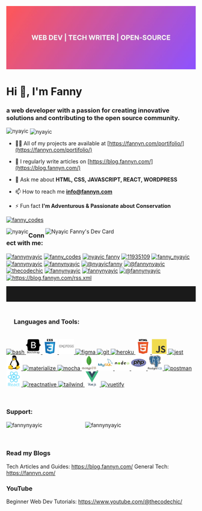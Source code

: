 ![MasterHead](https://github.com/Nyayic/Nyayic/blob/main/GITHUB-header.jpg)

<h1>Hi 👋, I'm Fanny</h1>
<h3>a web developer with a passion for creating innovative solutions and contributing to the open source community.</h3>

<p><img align="left" src="https://github-readme-stats.vercel.app/api/top-langs?username=nyayic&show_icons=true&locale=en&layout=compact" alt="nyayic" /></p>

<p>&nbsp;<img align="center" src="https://github-readme-stats.vercel.app/api?username=nyayic&show_icons=true&locale=en" alt="nyayic" /></p>



- 👨‍💻 All of my projects are available at [https://fannyn.com/portifolio/](https://fannyn.com/portifolio/)

- 📝 I regularly write articles on [https://blog.fannyn.com/](https://blog.fannyn.com/)

- 💬 Ask me about **HTML, CSS, JAVASCRIPT, REACT, WORDPRESS**

- 📫 How to reach me **info@fannyn.com**

- ⚡ Fun fact **I'm Adventurous & Passionate about Conservation**
<p align="left"> <a href="https://twitter.com/fanny_codes" target="blank"><img src="https://img.shields.io/twitter/follow/fanny_codes?logo=twitter&style=for-the-badge" alt="fanny_codes" /></a> </p>


<p><img align="left" src="https://github-readme-streak-stats.herokuapp.com/?user=nyayic&" alt="nyayic" /></p>
<a href="https://app.daily.dev/fannynyayic"><img align="right" src="https://api.daily.dev/devcards/4c621349a8e44b698875ac703c9f192c.png?r=s8w" width="400" alt="Nyayic Fanny's Dev Card"/></a>

<h3 align="left">Connect with me:</h3>
<p align="left">
<a href="https://dev.to/fannynyayic" target="blank"><img align="center" src="https://raw.githubusercontent.com/rahuldkjain/github-profile-readme-generator/master/src/images/icons/Social/devto.svg" alt="fannynyayic" height="30" width="40" /></a>
<a href="https://twitter.com/fanny_codes" target="blank"><img align="center" src="https://raw.githubusercontent.com/rahuldkjain/github-profile-readme-generator/master/src/images/icons/Social/twitter.svg" alt="fanny_codes" height="30" width="40" /></a>
<a href="https://linkedin.com/in/nyayic fanny" target="blank"><img align="center" src="https://raw.githubusercontent.com/rahuldkjain/github-profile-readme-generator/master/src/images/icons/Social/linked-in-alt.svg" alt="nyayic fanny" height="30" width="40" /></a>
<a href="https://stackoverflow.com/users/11935109" target="blank"><img align="center" src="https://raw.githubusercontent.com/rahuldkjain/github-profile-readme-generator/master/src/images/icons/Social/stack-overflow.svg" alt="11935109" height="30" width="40" /></a>
<a href="https://instagram.com/fanny_nyayic" target="blank"><img align="center" src="https://raw.githubusercontent.com/rahuldkjain/github-profile-readme-generator/master/src/images/icons/Social/instagram.svg" alt="fanny_nyayic" height="30" width="40" /></a>
<a href="https://dribbble.com/fannynyayic" target="blank"><img align="center" src="https://raw.githubusercontent.com/rahuldkjain/github-profile-readme-generator/master/src/images/icons/Social/dribbble.svg" alt="fannynyayic" height="30" width="40" /></a>
<a href="https://www.behance.net/fannynyayic" target="blank"><img align="center" src="https://raw.githubusercontent.com/rahuldkjain/github-profile-readme-generator/master/src/images/icons/Social/behance.svg" alt="fannynyayic" height="30" width="40" /></a>
<a href="https://hashnode.com/@nyayicfanny" target="blank"><img align="center" src="https://raw.githubusercontent.com/rahuldkjain/github-profile-readme-generator/master/src/images/icons/Social/hashnode.svg" alt="@nyayicfanny" height="30" width="40" /></a>
<a href="https://medium.com/@fannynyayic" target="blank"><img align="center" src="https://raw.githubusercontent.com/rahuldkjain/github-profile-readme-generator/master/src/images/icons/Social/medium.svg" alt="@fannynyayic" height="30" width="40" /></a>
<a href="https://www.youtube.com/c/thecodechic" target="blank"><img align="center" src="https://raw.githubusercontent.com/rahuldkjain/github-profile-readme-generator/master/src/images/icons/Social/youtube.svg" alt="thecodechic" height="30" width="40" /></a>
<a href="https://www.hackerrank.com/fannynyayic" target="blank"><img align="center" src="https://raw.githubusercontent.com/rahuldkjain/github-profile-readme-generator/master/src/images/icons/Social/hackerrank.svg" alt="fannynyayic" height="30" width="40" /></a>
<a href="https://www.leetcode.com/fannynyayic" target="blank"><img align="center" src="https://raw.githubusercontent.com/rahuldkjain/github-profile-readme-generator/master/src/images/icons/Social/leet-code.svg" alt="fannynyayic" height="30" width="40" /></a>
<a href="https://www.hackerearth.com/@fannynyayic" target="blank"><img align="center" src="https://raw.githubusercontent.com/rahuldkjain/github-profile-readme-generator/master/src/images/icons/Social/hackerearth.svg" alt="@fannynyayic" height="30" width="40" /></a>
<a href="/https://blog.fannyn.com/rss.xml" target="blank"><img align="center" src="https://raw.githubusercontent.com/rahuldkjain/github-profile-readme-generator/master/src/images/icons/Social/rss.svg" alt="https://blog.fannyn.com/rss.xml" height="30" width="40" /></a>
</p>
<hr style="padding:20px" />

<h3 align="left" style="padding:20px">Languages and Tools:</h3>
<p align="left"> <a href="https://www.gnu.org/software/bash/" target="_blank" rel="noreferrer"> <img src="https://www.vectorlogo.zone/logos/gnu_bash/gnu_bash-icon.svg" alt="bash" width="40" height="40"/> </a> <a href="https://getbootstrap.com" target="_blank" rel="noreferrer"> <img src="https://raw.githubusercontent.com/devicons/devicon/master/icons/bootstrap/bootstrap-plain-wordmark.svg" alt="bootstrap" width="40" height="40"/> </a> <a href="https://www.w3schools.com/css/" target="_blank" rel="noreferrer"> <img src="https://raw.githubusercontent.com/devicons/devicon/master/icons/css3/css3-original-wordmark.svg" alt="css3" width="40" height="40"/> </a> <a href="https://expressjs.com" target="_blank" rel="noreferrer"> <img src="https://raw.githubusercontent.com/devicons/devicon/master/icons/express/express-original-wordmark.svg" alt="express" width="40" height="40"/> </a> <a href="https://www.figma.com/" target="_blank" rel="noreferrer"> <img src="https://www.vectorlogo.zone/logos/figma/figma-icon.svg" alt="figma" width="40" height="40"/> </a> <a href="https://git-scm.com/" target="_blank" rel="noreferrer"> <img src="https://www.vectorlogo.zone/logos/git-scm/git-scm-icon.svg" alt="git" width="40" height="40"/> </a> <a href="https://heroku.com" target="_blank" rel="noreferrer"> <img src="https://www.vectorlogo.zone/logos/heroku/heroku-icon.svg" alt="heroku" width="40" height="40"/> </a> <a href="https://www.w3.org/html/" target="_blank" rel="noreferrer"> <img src="https://raw.githubusercontent.com/devicons/devicon/master/icons/html5/html5-original-wordmark.svg" alt="html5" width="40" height="40"/> </a> <a href="https://developer.mozilla.org/en-US/docs/Web/JavaScript" target="_blank" rel="noreferrer"> <img src="https://raw.githubusercontent.com/devicons/devicon/master/icons/javascript/javascript-original.svg" alt="javascript" width="40" height="40"/> </a> <a href="https://jestjs.io" target="_blank" rel="noreferrer"> <img src="https://www.vectorlogo.zone/logos/jestjsio/jestjsio-icon.svg" alt="jest" width="40" height="40"/> </a> <a href="https://www.linux.org/" target="_blank" rel="noreferrer"> <img src="https://raw.githubusercontent.com/devicons/devicon/master/icons/linux/linux-original.svg" alt="linux" width="40" height="40"/> </a> <a href="https://materializecss.com/" target="_blank" rel="noreferrer"> <img src="https://raw.githubusercontent.com/prplx/svg-logos/5585531d45d294869c4eaab4d7cf2e9c167710a9/svg/materialize.svg" alt="materialize" width="40" height="40"/> </a> <a href="https://mochajs.org" target="_blank" rel="noreferrer"> <img src="https://www.vectorlogo.zone/logos/mochajs/mochajs-icon.svg" alt="mocha" width="40" height="40"/> </a> <a href="https://www.mongodb.com/" target="_blank" rel="noreferrer"> <img src="https://raw.githubusercontent.com/devicons/devicon/master/icons/mongodb/mongodb-original-wordmark.svg" alt="mongodb" width="40" height="40"/> </a> <a href="https://www.mysql.com/" target="_blank" rel="noreferrer"> <img src="https://raw.githubusercontent.com/devicons/devicon/master/icons/mysql/mysql-original-wordmark.svg" alt="mysql" width="40" height="40"/> </a> <a href="https://nodejs.org" target="_blank" rel="noreferrer"> <img src="https://raw.githubusercontent.com/devicons/devicon/master/icons/nodejs/nodejs-original-wordmark.svg" alt="nodejs" width="40" height="40"/> </a> <a href="https://www.php.net" target="_blank" rel="noreferrer"> <img src="https://raw.githubusercontent.com/devicons/devicon/master/icons/php/php-original.svg" alt="php" width="40" height="40"/> </a> <a href="https://www.postgresql.org" target="_blank" rel="noreferrer"> <img src="https://raw.githubusercontent.com/devicons/devicon/master/icons/postgresql/postgresql-original-wordmark.svg" alt="postgresql" width="40" height="40"/> </a> <a href="https://postman.com" target="_blank" rel="noreferrer"> <img src="https://www.vectorlogo.zone/logos/getpostman/getpostman-icon.svg" alt="postman" width="40" height="40"/> </a> <a href="https://reactjs.org/" target="_blank" rel="noreferrer"> <img src="https://raw.githubusercontent.com/devicons/devicon/master/icons/react/react-original-wordmark.svg" alt="react" width="40" height="40"/> </a> <a href="https://reactnative.dev/" target="_blank" rel="noreferrer"> <img src="https://reactnative.dev/img/header_logo.svg" alt="reactnative" width="40" height="40"/> </a> <a href="https://tailwindcss.com/" target="_blank" rel="noreferrer"> <img src="https://www.vectorlogo.zone/logos/tailwindcss/tailwindcss-icon.svg" alt="tailwind" width="40" height="40"/> </a> <a href="https://vuejs.org/" target="_blank" rel="noreferrer"> <img src="https://raw.githubusercontent.com/devicons/devicon/master/icons/vuejs/vuejs-original-wordmark.svg" alt="vuejs" width="40" height="40"/> </a> <a href="https://vuetifyjs.com/en/" target="_blank" rel="noreferrer"> <img src="https://bestofjs.org/logos/vuetify.svg" alt="vuetify" width="40" height="40"/> </a> </p>
<br>
<h3 align="left">Support:</h3>
<p><a href="https://www.buymeacoffee.com/fannynyayic"> <img align="left" src="https://cdn.buymeacoffee.com/buttons/v2/default-yellow.png" height="50" width="210" alt="fannynyayic" /></a><a href="https://ko-fi.com/fannynyayic"> <img align="left" src="https://cdn.ko-fi.com/cdn/kofi3.png?v=3" height="50" width="210" alt="fannynyayic" /></a></p><br><br>
<br>

### Read my Blogs
Tech Articles  and Guides: https://blog.fannyn.com/
General Tech: https://fannyn.com/
<!-- BLOG-POST-LIST:START -->
<!-- BLOG-POST-LIST:END -->

### YouTube
Beginner Web Dev Tutorials: https://www.youtube.com/@thecodechic/

